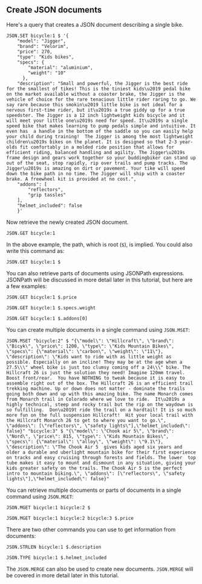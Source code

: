 ## Create JSON documents

Here's a query that creates a JSON document describing a single bike.

```redis Create a JSON document
JSON.SET bicycle:1 $ '{
    "model": "Jigger",
    "brand": "Velorim",
    "price": 270,
    "type": "Kids bikes",
    "specs": {
        "material": "aluminium",
        "weight": "10"
      },
    "description": "Small and powerful, the Jigger is the best ride for the smallest of tikes! This is the tiniest kids\u2019 pedal bike on the market available without a coaster brake, the Jigger is the vehicle of choice for the rare tenacious little rider raring to go. We say rare because this smokin\u2019 little bike is not ideal for a nervous first-time rider, but it\u2019s a true giddy up for a true speedster. The Jigger is a 12 inch lightweight kids bicycle and it will meet your little one\u2019s need for speed. It\u2019s a single speed bike that makes learning to pump pedals simple and intuitive. It even has  a handle in the bottom of the saddle so you can easily help your child during training!  The Jigger is among the most lightweight children\u2019s bikes on the planet. It is designed so that 2-3 year-olds fit comfortably in a molded ride position that allows for efficient riding, balanced handling and agility. The Jigger\u2019s frame design and gears work together so your buddingbiker can stand up out of the seat, stop rapidly, rip over trails and pump tracks. The Jigger\u2019s is amazing on dirt or pavement. Your tike will speed down the bike path in no time. The Jigger will ship with a coaster brake. A freewheel kit is provided at no cost.",
    "addons": [
        "reflectors",
        "grip tassles"
    ],
    "helmet_included": false
    }'
```

Now retrieve the newly created JSON document.

```redis Retrieve bicycle:1
JSON.GET bicycle:1
```

In the above example, the path, which is root (`$`), is implied. You could also write this command as:

```
JSON.GET bicycle:1 $
```

You can also retrieve parts of documents using JSONPath expressions. JSONPath will be discussed in more detail later in this tutorial, but here are a few examples:

```redis Get the price of bicycle:1
JSON.GET bicycle:1 $.price
```

```redis Get the weight of bicycle:1
JSON.GET bicycle:1 $.specs.weight
```

```redis Get the first addon of bicycle:1
JSON.GET bicycle:1 $.addons[0]
```

You can create multiple documents in a single command using `JSON.MSET`:

```redis Add two more documents using JSON.MGET
JSON.MSET "bicycle:2" $ "{\"model\": \"Hillcraft\", \"brand\": \"Bicyk\", \"price\": 1200, \"type\": \"Kids Mountain Bikes\", \"specs\": {\"material\": \"carbon\", \"weight\": \"11\"}, \"description\": \"Kids want to ride with as little weight as possible. Especially on an incline! They may be at the age when a 27.5\\\" wheel bike is just too clumsy coming off a 24\\\" bike. The Hillcraft 26 is just the solution they need! Imagine 120mm travel. Boost front/rear.  You have NOTHING to tweak because it is easy to assemble right out of the box. The Hillcraft 26 is an efficient trail trekking machine. Up or down does not matter - dominate the trails going both down and up with this amazing bike. The name Monarch comes from Monarch trail in Colorado where we love to ride.  It\u2019s a highly technical, steep and rocky trail but the rip on the waydown is so fulfilling.  Don\u2019t ride the trail on a hardtail! It is so much more fun on the full suspension Hillcraft!  Hit your local trail with the Hillcraft Monarch 26 to get to where you want to go.\", \"addons\": [\"reflectors\", \"safety lights\"],\"helmet_included\": false}" "bicycle:3" $ "{\"model\": \"Chook air 5\", \"brand\": \"Nord\", \"price\": 815, \"type\": \"Kids Mountain Bikes\", \"specs\": {\"material\": \"alloy\", \"weight\": \"9.1\"}, \"description\": \"The Chook Air 5  gives kids aged six years and older a durable and uberlight mountain bike for their first experience on tracks and easy cruising through forests and fields. The lower  top tube makes it easy to mount and dismount in any situation, giving your kids greater safety on the trails. The Chook Air 5 is the perfect intro to mountain biking.\", \"addons\": [\"reflectors\", \"safety lights\"],\"helmet_included\": false}"
```

You can retrieve multiple documents or parts of documents in a single command using `JSON.MGET`:

```redis Get bicycle:1 and bicycle:2
JSON.MGET bicycle:1 bicycle:2 $
```

```redis Get the price of all three bicycle documents
JSON.MGET bicycle:1 bicycle:2 bicycle:3 $.price
```

There are two other commands you can use to get information from documents:

```redis Get the length of bicycle:1's description
JSON.STRLEN bicycle:1 $.description
```

```redis Get the type of bicycle:1's helmet_included attribute
JSON.TYPE bicycle:1 $.helmet_included
```

The `JSON.MERGE` can also be used to create new documents. `JSON.MERGE` will be covered in more detail later in this tutorial.